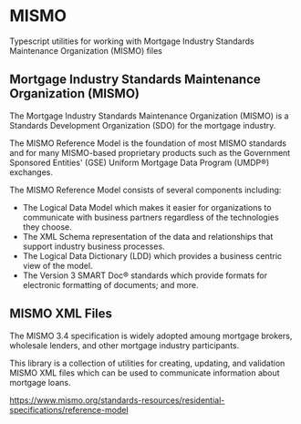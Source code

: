 # MISMO
Typescript utilities for working with Mortgage Industry Standards Maintenance Organization (MISMO) files

## Mortgage Industry Standards Maintenance Organization (MISMO)
The Mortgage Industry Standards Maintenance Organization (MISMO) is a Standards Development Organization (SDO) for the mortgage industry.

The MISMO Reference Model is the foundation of most MISMO standards and for many MISMO-based proprietary products such as the Government Sponsored Entities' (GSE) Uniform Mortgage Data Program (UMDP®) exchanges.

The MISMO Reference Model consists of several components including:

- The Logical Data Model which makes it easier for organizations to communicate with business partners regardless of the technologies they choose.
- The XML Schema representation of the data and relationships that support industry business processes.
- The Logical Data Dictionary (LDD) which provides a business centric view of the model.
- The Version 3 SMART Doc® standards which provide formats for electronic formatting of documents; and more.

## MISMO XML Files
The MISMO 3.4 specification is widely adopted amoung mortgage brokers, wholesale lenders, and other mortgage industry participants.

This library is a collection of utilities for creating, updating, and validation MISMO XML files which can be used to communicate information about mortgage loans.

https://www.mismo.org/standards-resources/residential-specifications/reference-model
